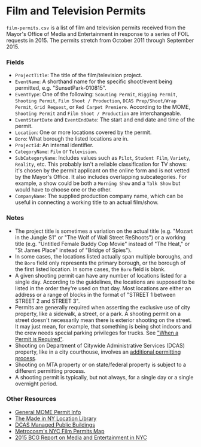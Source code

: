 # Film and Television Permits

`film-permits.csv` is a list of film and television permits received from the Mayor's Office of Media and Entertainment in response to a series of FOIL requests in 2015.  The permits stretch from October 2011 through September 2015.

### Fields

* `ProjectTitle`: The title of the film/television project.
* `EventName`: A shorthand name for the specific shoot/event being permitted, e.g. "SunsetPark-010815".
* `EventType`: One of the following: `Scouting Permit`, `Rigging Permit`, `Shooting Permit`, `Film Shoot / Production`, `DCAS Prep/Shoot/Wrap Permit`, `Grid Request`, or `Red Carpet Premiere`.  According to the MOME, `Shooting Permit` and `Film Shoot / Production` are interchangeable.
* `EventStartDate` and `EventEndDate`: The start and end date and time of the permit.
* `Location`: One or more locations covered by the permit.
* `Boro`: What borough the listed locations are in.
* `ProjectId`: An internal identifier.
* `CategoryName`: `Film` or `Television`.
* `SubCategoryName`: Includes values such as `Pilot`, `Student Film`, `Variety`, `Reality`, etc. This probably isn't a reliable classification for TV shows: it's chosen by the permit applicant on the online form and is not vetted by the Mayor's Office. It also includes overlapping subcategories. For example, a show could be both a `Morning Show` and a `Talk Show` but would have to choose one or the other.
* `CompanyName`: The supplied production company name, which can be useful in connecting a working title to an actual film/show.

### Notes

* The project title is sometimes a variation on the actual title (e.g. "Mozart in the Jungle S1" or "The Wolf of Wall Street ReShoots") or a working title (e.g. "Untitled Female Buddy Cop Movie" instead of "The Heat," or "St James Place" instead of "Bridge of Spies").
* In some cases, the locations listed actually span multiple boroughs, and the `Boro` field only represents the primary borough, or the borough of the first listed location.  In some cases, the `Boro` field is blank.
* A given shooting permit can have any number of locations listed for a single day.  According to the guidelines, the locations are supposed to be listed in the order they're used on that day.  Most locations are either an address or a range of blocks in the format of "STREET 1 between STREET 2 and STREET 3".
* Permits are generally required when asserting the exclusive use of city property, like a sidewalk, a street, or a park. A shooting permit on a street doesn't necessarily mean there is exterior shooting on the street.  It may just mean, for example, that something is being shot indoors and the crew needs special parking privileges for trucks. See ["When a Permit is Required"](http://www1.nyc.gov/site/mome/permits/when-permit-required.page).
* Shooting on Department of Citywide Administrative Services (DCAS) property, like in a city courthouse, involves an [additional permitting process](http://www.nyc.gov/html/dcas/html/business/film.shtml).
* Shooting on MTA property or on state/federal property is subject to a different permitting process.
* A shooting permit is typically, but not always, for a single day or a single overnight period.

### Other Resources

* [General MOME Permit Info](http://www1.nyc.gov/site/mome/permits/permits.page)
* [The Made in NY Location Library](http://www1.nyc.gov/site/mome/resources/location-library.page)
* [DCAS Managed Public Buildings](http://www.nyc.gov/html/dcas/html/about/buildings.shtml)
* [Metrocosm's NYC Film Permits Map](http://metrocosm.com/web/film-permits-map-nyc.html)
* [2015 BCG Report on Media and Entertainment in NYC](http://www1.nyc.gov/assets/mome/pdf/bcg-report-10.15.pdf)
